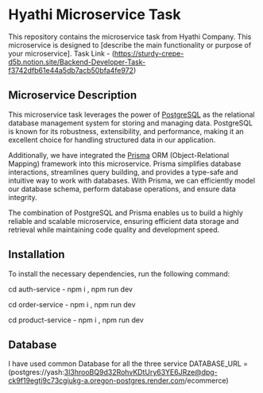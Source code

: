 # Hyathi Microservice Task

This repository contains the microservice task from Hyathi Company. This microservice is designed to [describe the main functionality or purpose of your microservice].
Task Link - (https://sturdy-crepe-d5b.notion.site/Backend-Developer-Task-f3742dfb61e44a5db7acb50bfa4fe972)


## Microservice Description

This microservice task leverages the power of [PostgreSQL](https://www.postgresql.org/) as the relational database management system for storing and managing data. PostgreSQL is known for its robustness, extensibility, and performance, making it an excellent choice for handling structured data in our application.

Additionally, we have integrated the [Prisma](https://www.prisma.io/) ORM (Object-Relational Mapping) framework into this microservice. Prisma simplifies database interactions, streamlines query building, and provides a type-safe and intuitive way to work with databases. With Prisma, we can efficiently model our database schema, perform database operations, and ensure data integrity.

The combination of PostgreSQL and Prisma enables us to build a highly reliable and scalable microservice, ensuring efficient data storage and retrieval while maintaining code quality and development speed.

## Installation

To install the necessary dependencies, run the following command:

cd auth-service - npm i , npm run dev

cd order-service - npm i , npm run dev

cd product-service - npm i , npm run dev


## Database

I have used common Database for all the three service 
DATABASE_URL = (postgres://yash:3l3hrooBQ9d32RohvKDtUry63YE6JRze@dpg-ck9f19egtj9c73cgiukg-a.oregon-postgres.render.com/ecommerce)


